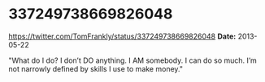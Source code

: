 # 337249738669826048
https://twitter.com/TomFrankly/status/337249738669826048
**Date:** 2013-05-22

"What do I do? I don’t DO anything. I AM somebody. I can do so much. I’m not narrowly defined by skills I
use to make money."
